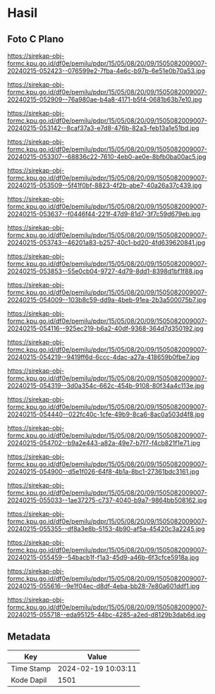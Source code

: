 # Hasil

## Foto C Plano

https://sirekap-obj-formc.kpu.go.id/df0e/pemilu/pdpr/15/05/08/20/09/1505082009007-20240215-052423--076599e2-7fba-4e6c-b97b-6e51e0b70a53.jpg

https://sirekap-obj-formc.kpu.go.id/df0e/pemilu/pdpr/15/05/08/20/09/1505082009007-20240215-052909--76a980ae-b4a8-4171-b5f4-0681b63b7e10.jpg

https://sirekap-obj-formc.kpu.go.id/df0e/pemilu/pdpr/15/05/08/20/09/1505082009007-20240215-053142--8caf37a3-e7d8-476b-82a3-feb13a1e51bd.jpg

https://sirekap-obj-formc.kpu.go.id/df0e/pemilu/pdpr/15/05/08/20/09/1505082009007-20240215-053307--68836c22-7610-4eb0-ae0e-8bfb0ba00ac5.jpg

https://sirekap-obj-formc.kpu.go.id/df0e/pemilu/pdpr/15/05/08/20/09/1505082009007-20240215-053509--5f41f0bf-8823-4f2b-abe7-40a26a37c439.jpg

https://sirekap-obj-formc.kpu.go.id/df0e/pemilu/pdpr/15/05/08/20/09/1505082009007-20240215-053637--f0446f44-221f-47d9-81d7-3f7c59d679eb.jpg

https://sirekap-obj-formc.kpu.go.id/df0e/pemilu/pdpr/15/05/08/20/09/1505082009007-20240215-053743--46201a83-b257-40c1-bd20-4fd639620841.jpg

https://sirekap-obj-formc.kpu.go.id/df0e/pemilu/pdpr/15/05/08/20/09/1505082009007-20240215-053853--55e0cb04-9727-4d79-8dd1-8398d1bf1f88.jpg

https://sirekap-obj-formc.kpu.go.id/df0e/pemilu/pdpr/15/05/08/20/09/1505082009007-20240215-054009--103b8c59-dd9a-4beb-91ea-2b3a500075b7.jpg

https://sirekap-obj-formc.kpu.go.id/df0e/pemilu/pdpr/15/05/08/20/09/1505082009007-20240215-054116--925ec219-b6a2-40df-9368-364d7d350192.jpg

https://sirekap-obj-formc.kpu.go.id/df0e/pemilu/pdpr/15/05/08/20/09/1505082009007-20240215-054219--9419ff6d-6ccc-4dac-a27a-418659b0fbe7.jpg

https://sirekap-obj-formc.kpu.go.id/df0e/pemilu/pdpr/15/05/08/20/09/1505082009007-20240215-054319--3d0a354c-662c-454b-9108-80f34a4c113e.jpg

https://sirekap-obj-formc.kpu.go.id/df0e/pemilu/pdpr/15/05/08/20/09/1505082009007-20240215-054440--022fc40c-1cfe-49b9-8ca6-8ac0a503d4f8.jpg

https://sirekap-obj-formc.kpu.go.id/df0e/pemilu/pdpr/15/05/08/20/09/1505082009007-20240215-054702--b9a2e443-a82a-49e7-b7f7-f4cb821f1e71.jpg

https://sirekap-obj-formc.kpu.go.id/df0e/pemilu/pdpr/15/05/08/20/09/1505082009007-20240215-054900--d5e1f026-64f8-4b1a-8bc1-27361bdc3161.jpg

https://sirekap-obj-formc.kpu.go.id/df0e/pemilu/pdpr/15/05/08/20/09/1505082009007-20240215-055033--1ae37275-c737-4040-b9a7-9864bb508162.jpg

https://sirekap-obj-formc.kpu.go.id/df0e/pemilu/pdpr/15/05/08/20/09/1505082009007-20240215-055355--df8a3e8b-5153-4b90-af5a-45420c3a2245.jpg

https://sirekap-obj-formc.kpu.go.id/df0e/pemilu/pdpr/15/05/08/20/09/1505082009007-20240215-055459--54bacb1f-f1a3-45d9-a46b-6f3cfce5918a.jpg

https://sirekap-obj-formc.kpu.go.id/df0e/pemilu/pdpr/15/05/08/20/09/1505082009007-20240215-055616--9e1f04ec-d8df-4eba-bb28-7e80a601ddf1.jpg

https://sirekap-obj-formc.kpu.go.id/df0e/pemilu/pdpr/15/05/08/20/09/1505082009007-20240215-055718--eda95125-44bc-4285-a2ed-d8129b3dab6d.jpg


## Metadata

| Key        | Value               |
| ---------- | ------------------- |
| Time Stamp | 2024-02-19 10:03:11 |
| Kode Dapil | 1501                |



